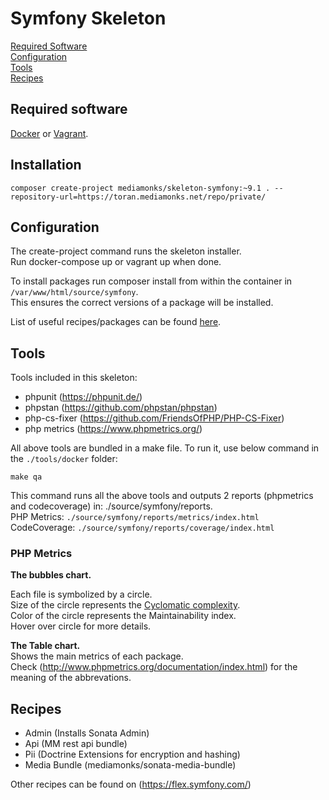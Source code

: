 # Symfony Skeleton
[Required Software](#recuired-software)  
[Configuration](#configuration)  
[Tools](#tools)  
[Recipes](#recipes)  

## Required software
[Docker](https://www.docker.com/) or [Vagrant](https://www.vagrantup.com/).  

## Installation
    composer create-project mediamonks/skeleton-symfony:~9.1 . --repository-url=https://toran.mediamonks.net/repo/private/  

## Configuration
The create-project command runs the skeleton installer.   
Run docker-compose up or vagrant up when done.  

To install packages run composer install from within the container in `/var/www/html/source/symfony`.  
This ensures the correct versions of a package will be installed.  

List of useful recipes/packages can be found [here](#recipes).
    
## Tools
Tools included in this skeleton:  
- phpunit (https://phpunit.de/)  
- phpstan (https://github.com/phpstan/phpstan)  
- php-cs-fixer (https://github.com/FriendsOfPHP/PHP-CS-Fixer)  
- php metrics (https://www.phpmetrics.org/)  

All above tools are bundled in a make file. To run it, use below command in the `./tools/docker` folder:  
    
    make qa
    
This command runs all the above tools and outputs 2 reports (phpmetrics and codecoverage) in: ./source/symfony/reports.  
PHP Metrics: `./source/symfony/reports/metrics/index.html`  
CodeCoverage: `./source/symfony/reports/coverage/index.html`  

    
### PHP Metrics
**The bubbles chart.**  

Each file is symbolized by a circle.  
Size of the circle represents the [Cyclomatic complexity](https://en.wikipedia.org/wiki/Cyclomatic_complexity).  
Color of the circle represents the Maintainability index.  
Hover over circle for more details.  

**The Table chart.**  
Shows the main metrics of each package.  
Check (http://www.phpmetrics.org/documentation/index.html) for the meaning of the abbrevations.  


## Recipes
- Admin (Installs Sonata Admin)  
- Api (MM rest api bundle)  
- Pii (Doctrine Extensions for encryption and hashing)  
- Media Bundle (mediamonks/sonata-media-bundle)  

Other recipes can be found on (https://flex.symfony.com/)